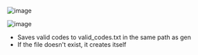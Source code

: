 ![image](https://github.com/rxyzqc/NitroGen/assets/120246386/4f838596-db6a-443e-8b96-c8eacbbecc20)

![image](https://github.com/rxyzqc/NitroGen/assets/120246386/3c86f953-ba7d-48fd-9350-b23d9a90f482)

* Saves valid codes to valid_codes.txt in the same path as gen
* If the file doesn't exist, it creates itself
